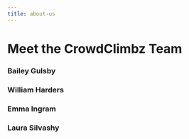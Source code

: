 ```yaml
---
title: about-us
---
```


# Meet the CrowdClimbz Team


### Bailey Gulsby

### William Harders

### Emma Ingram

### Laura Silvashy


